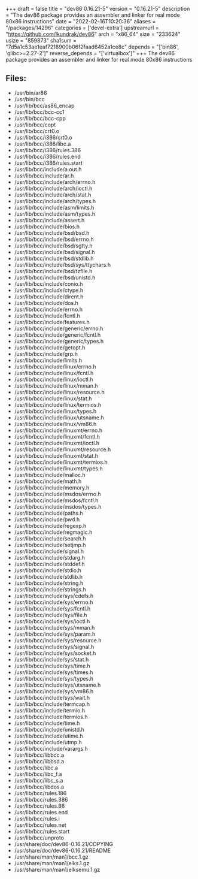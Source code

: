 +++
draft = false
title = "dev86 0.16.21-5"
version = "0.16.21-5"
description = "The dev86 package provides an assembler and linker for real mode 80x86 instructions"
date = "2022-02-16T10:20:36"
aliases = "/packages/14296"
categories = ['devel-extra']
upstreamurl = "https://github.com/lkundrak/dev86"
arch = "x86_64"
size = "233624"
usize = "859873"
sha1sum = "7d5a1c53ae1eaf7218900b06f2faad6452a1ce8c"
depends = "['bin86', 'glibc>=2.27-2']"
reverse_depends = "['virtualbox']"
+++
The dev86 package provides an assembler and linker for real mode 80x86 instructions

## Files: 
* /usr/bin/ar86
* /usr/bin/bcc
* /usr/lib/bcc/as86_encap
* /usr/lib/bcc/bcc-cc1
* /usr/lib/bcc/bcc-cpp
* /usr/lib/bcc/copt
* /usr/lib/bcc/crt0.o
* /usr/lib/bcc/i386/crt0.o
* /usr/lib/bcc/i386/libc.a
* /usr/lib/bcc/i386/rules.386
* /usr/lib/bcc/i386/rules.end
* /usr/lib/bcc/i386/rules.start
* /usr/lib/bcc/include/a.out.h
* /usr/lib/bcc/include/ar.h
* /usr/lib/bcc/include/arch/errno.h
* /usr/lib/bcc/include/arch/ioctl.h
* /usr/lib/bcc/include/arch/stat.h
* /usr/lib/bcc/include/arch/types.h
* /usr/lib/bcc/include/asm/limits.h
* /usr/lib/bcc/include/asm/types.h
* /usr/lib/bcc/include/assert.h
* /usr/lib/bcc/include/bios.h
* /usr/lib/bcc/include/bsd/bsd.h
* /usr/lib/bcc/include/bsd/errno.h
* /usr/lib/bcc/include/bsd/sgtty.h
* /usr/lib/bcc/include/bsd/signal.h
* /usr/lib/bcc/include/bsd/stdlib.h
* /usr/lib/bcc/include/bsd/sys/ttychars.h
* /usr/lib/bcc/include/bsd/tzfile.h
* /usr/lib/bcc/include/bsd/unistd.h
* /usr/lib/bcc/include/conio.h
* /usr/lib/bcc/include/ctype.h
* /usr/lib/bcc/include/dirent.h
* /usr/lib/bcc/include/dos.h
* /usr/lib/bcc/include/errno.h
* /usr/lib/bcc/include/fcntl.h
* /usr/lib/bcc/include/features.h
* /usr/lib/bcc/include/generic/errno.h
* /usr/lib/bcc/include/generic/fcntl.h
* /usr/lib/bcc/include/generic/types.h
* /usr/lib/bcc/include/getopt.h
* /usr/lib/bcc/include/grp.h
* /usr/lib/bcc/include/limits.h
* /usr/lib/bcc/include/linux/errno.h
* /usr/lib/bcc/include/linux/fcntl.h
* /usr/lib/bcc/include/linux/ioctl.h
* /usr/lib/bcc/include/linux/mman.h
* /usr/lib/bcc/include/linux/resource.h
* /usr/lib/bcc/include/linux/stat.h
* /usr/lib/bcc/include/linux/termios.h
* /usr/lib/bcc/include/linux/types.h
* /usr/lib/bcc/include/linux/utsname.h
* /usr/lib/bcc/include/linux/vm86.h
* /usr/lib/bcc/include/linuxmt/errno.h
* /usr/lib/bcc/include/linuxmt/fcntl.h
* /usr/lib/bcc/include/linuxmt/ioctl.h
* /usr/lib/bcc/include/linuxmt/resource.h
* /usr/lib/bcc/include/linuxmt/stat.h
* /usr/lib/bcc/include/linuxmt/termios.h
* /usr/lib/bcc/include/linuxmt/types.h
* /usr/lib/bcc/include/malloc.h
* /usr/lib/bcc/include/math.h
* /usr/lib/bcc/include/memory.h
* /usr/lib/bcc/include/msdos/errno.h
* /usr/lib/bcc/include/msdos/fcntl.h
* /usr/lib/bcc/include/msdos/types.h
* /usr/lib/bcc/include/paths.h
* /usr/lib/bcc/include/pwd.h
* /usr/lib/bcc/include/regexp.h
* /usr/lib/bcc/include/regmagic.h
* /usr/lib/bcc/include/search.h
* /usr/lib/bcc/include/setjmp.h
* /usr/lib/bcc/include/signal.h
* /usr/lib/bcc/include/stdarg.h
* /usr/lib/bcc/include/stddef.h
* /usr/lib/bcc/include/stdio.h
* /usr/lib/bcc/include/stdlib.h
* /usr/lib/bcc/include/string.h
* /usr/lib/bcc/include/strings.h
* /usr/lib/bcc/include/sys/cdefs.h
* /usr/lib/bcc/include/sys/errno.h
* /usr/lib/bcc/include/sys/fcntl.h
* /usr/lib/bcc/include/sys/file.h
* /usr/lib/bcc/include/sys/ioctl.h
* /usr/lib/bcc/include/sys/mman.h
* /usr/lib/bcc/include/sys/param.h
* /usr/lib/bcc/include/sys/resource.h
* /usr/lib/bcc/include/sys/signal.h
* /usr/lib/bcc/include/sys/socket.h
* /usr/lib/bcc/include/sys/stat.h
* /usr/lib/bcc/include/sys/time.h
* /usr/lib/bcc/include/sys/times.h
* /usr/lib/bcc/include/sys/types.h
* /usr/lib/bcc/include/sys/utsname.h
* /usr/lib/bcc/include/sys/vm86.h
* /usr/lib/bcc/include/sys/wait.h
* /usr/lib/bcc/include/termcap.h
* /usr/lib/bcc/include/termio.h
* /usr/lib/bcc/include/termios.h
* /usr/lib/bcc/include/time.h
* /usr/lib/bcc/include/unistd.h
* /usr/lib/bcc/include/utime.h
* /usr/lib/bcc/include/utmp.h
* /usr/lib/bcc/include/varargs.h
* /usr/lib/bcc/libbcc.a
* /usr/lib/bcc/libbsd.a
* /usr/lib/bcc/libc.a
* /usr/lib/bcc/libc_f.a
* /usr/lib/bcc/libc_s.a
* /usr/lib/bcc/libdos.a
* /usr/lib/bcc/rules.186
* /usr/lib/bcc/rules.386
* /usr/lib/bcc/rules.86
* /usr/lib/bcc/rules.end
* /usr/lib/bcc/rules.i
* /usr/lib/bcc/rules.net
* /usr/lib/bcc/rules.start
* /usr/lib/bcc/unproto
* /usr/share/doc/dev86-0.16.21/COPYING
* /usr/share/doc/dev86-0.16.21/README
* /usr/share/man/man1/bcc.1.gz
* /usr/share/man/man1/elks.1.gz
* /usr/share/man/man1/elksemu.1.gz
